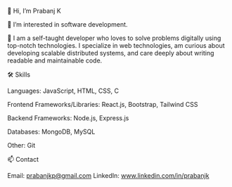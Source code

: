 👋 Hi, I’m Prabanj K 

👀 I’m interested in software development.

🌱 I am a self-taught developer who loves to solve problems digitally using top-notch technologies. I specialize in web technologies, am curious about developing scalable distributed systems, and care deeply about writing readable and maintainable code.

🛠 Skills

Languages: JavaScript, HTML, CSS, C

Frontend Frameworks/Libraries: React.js, Bootstrap, Tailwind CSS

Backend Frameworks: Node.js, Express.js

Databases: MongoDB, MySQL

Other: Git


📫 Contact

Email: prabanjkp@gmail.com
LinkedIn: www.linkedin.com/in/prabanjk
